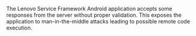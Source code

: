 The Lenovo Service Framework Android application accepts some responses from the server without proper validation. This exposes the application to man-in-the-middle attacks leading to possible remote code execution.